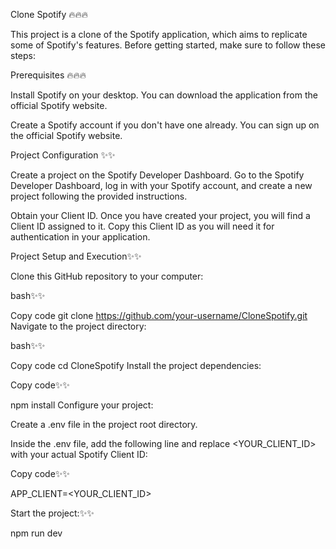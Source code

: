 Clone Spotify 🔥🔥🔥

This project is a clone of the Spotify application, which aims to replicate some of Spotify's features. Before getting started, make sure to follow these steps:

Prerequisites 🔥🔥🔥

Install Spotify on your desktop. You can download the application from the official Spotify website.

Create a Spotify account if you don't have one already. You can sign up on the official Spotify website.

Project Configuration ✨✨

Create a project on the Spotify Developer Dashboard. Go to the Spotify Developer Dashboard, log in with your Spotify account, and create a new project following the provided instructions.

Obtain your Client ID. Once you have created your project, you will find a Client ID assigned to it. Copy this Client ID as you will need it for authentication in your application.

Project Setup and Execution✨✨

Clone this GitHub repository to your computer:

bash✨✨

Copy code
git clone https://github.com/your-username/CloneSpotify.git
Navigate to the project directory:

bash✨✨

Copy code
cd CloneSpotify
Install the project dependencies:

Copy code✨✨

npm install
Configure your project:

Create a .env file in the project root directory.

Inside the .env file, add the following line and replace <YOUR_CLIENT_ID> with your actual Spotify Client ID:

Copy code✨✨

APP_CLIENT=<YOUR_CLIENT_ID>

Start the project:✨✨

npm run dev
